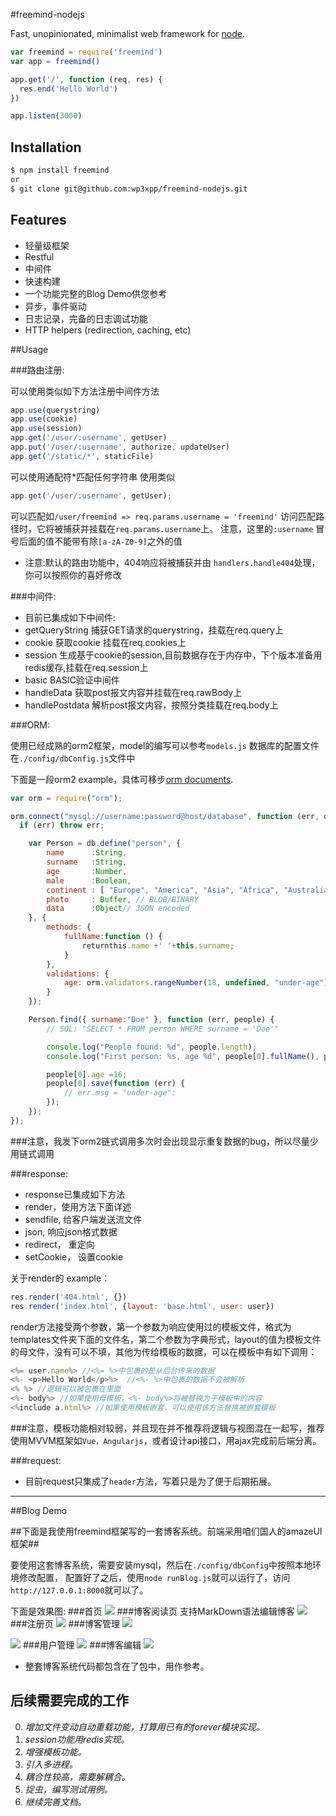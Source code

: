 #freemind-nodejs

  Fast, unopinionated, minimalist web framework for [node](http://nodejs.org).

```js
var freemind = require('freemind')
var app = freemind()

app.get('/', function (req, res) {
  res.end('Hello World')
})

app.listen(3000)
```
## Installation

```bash
$ npm install freemind
or
$ git clone git@github.com:wp3xpp/freemind-nodejs.git
```
## Features

  * 轻量级框架
  * Restful
  * 中间件
  * 快速构建
  * 一个功能完整的Blog Demo供您参考
  * 异步，事件驱动
  * 日志记录，完备的日志调试功能
  * HTTP helpers (redirection, caching, etc)
  
##Usage

###路由注册:

可以使用类似如下方法注册中间件方法
```javascript  
app.use(querystring)
app.use(cookie)
app.use(session)
app.get('/user/:username', getUser)
app.put('/user/:username', authorize, updateUser)
app.get('/static/*', staticFile)
```
可以使用通配符*匹配任何字符串
使用类似
```javascript
app.get('/user/:username', getUser);
```
可以匹配如`/user/freemind => req.params.username = 'freemind'`
访问匹配路径时，它将被捕获并挂载在`req.params.username`上。
注意，这里的`:username` 冒号后面的值不能带有除`[a-zA-Z0-9]`之外的值

* 注意:默认的路由功能中，404响应将被捕获并由 `handlers.handle404`处理，你可以按照你的喜好修改

###中间件:

  * 目前已集成如下中间件:
  * getQueryString 捕获GET请求的querystring，挂载在req.query上
  * cookie 获取cookie 挂载在req.cookies上
  * session 生成基于cookie的session,目前数据存在于内存中，下个版本准备用redis缓存,挂载在req.session上
  * basic BASIC验证中间件
  * handleData 获取post报文内容并挂载在req.rawBody上
  * handlePostdata 解析post报文内容，按照分类挂载在req.body上

###ORM:

使用已经成熟的orm2框架，model的编写可以参考`models.js`
数据库的配置文件在`./config/dbConfig.js`文件中

下面是一段orm2 example，具体可移步[orm documents](https://github.com/dresende/node-orm2).

```javascript
var orm = require("orm");

orm.connect("mysql://username:password@host/database", function (err, db) {
  if (err) throw err;

    var Person = db.define("person", {
        name      :String,
        surname   :String,
        age       :Number,
        male      :Boolean,
        continent : [ "Europe", "America", "Asia", "Africa", "Australia", "Antartica" ], // ENUM type
        photo     : Buffer, // BLOB/BINARY
        data      :Object// JSON encoded
    }, {
        methods: {
            fullName:function () {
                returnthis.name +' '+this.surname;
            }
        },
        validations: {
            age: orm.validators.rangeNumber(18, undefined, "under-age")
        }
    });

    Person.find({ surname:"Doe" }, function (err, people) {
        // SQL: "SELECT * FROM person WHERE surname = 'Doe'"

        console.log("People found: %d", people.length);
        console.log("First person: %s, age %d", people[0].fullName(), people[0].age);

        people[0].age =16;
        people[0].save(function (err) {
            // err.msg = "under-age";
        });
    });
});
```
###注意，我发下orm2链式调用多次时会出现显示重复数据的bug，所以尽量少用链式调用


###response:

  * response已集成如下方法
  * render，使用方法下面详述
  * sendfile, 给客户端发送流文件
  * json, 响应json格式数据
  * redirect， 重定向
  * setCookie， 设置cookie

关于render的 example：

```javascript
res.render('404.html', {})
res.render('index.html', {layout: 'base.html', user: user})
```
render方法接受两个参数，第一个参数为响应使用过的模板文件，格式为templates文件夹下面的文件名，第二个参数为字典形式，layout的值为模板文件的母文件，没有可以不填，其他为传给模板的数据，可以在模板中有如下调用：
```javascript
<%= user.name%> //<%= %>中包裹的是从后台传来的数据
<%- <p>Hello World</p>%>  //<%- %>中包裹的数据不会被解析
<% %> //逻辑可以被包裹在里面
<%- body%> //如果使用母模板，<%- body%>将被替换为子模板中的内容
<%include a.html%> //如果使用模板嵌套，可以使用该方法替换被嵌套模板
```

###注意，模板功能相对较弱，并且现在并不推荐将逻辑与视图混在一起写，推荐使用MVVM框架如`Vue，Angularjs`，或者设计api接口，用ajax完成前后端分离。

###request:
  
  * 目前request只集成了`header`方法，写着只是为了便于后期拓展。

-----------------------------------
##Blog Demo

##下面是我使用freemind框架写的一套博客系统。前端采用咱们国人的amazeUI框架##

要使用这套博客系统，需要安装mysql，然后在`./config/dbConfig`中按照本地环境修改配置，
配置好了之后，使用`node runBlog.js`就可以运行了，访问`http://127.0.0.1:8000`就可以了。

下面是效果图:
###首页
![](http://pfile.cn/0zt94c)
###博客阅读页 支持MarkDown语法编辑博客
![](http://pfile.cn/rd1h45)
###注册页
![](http://pfile.cn/s808hg)
###博客管理
![](http://pfile.cn/x4mihy)

![](http://pfile.cn/5hjoxp)
###用户管理
![](http://pfile.cn/jnlwcw)
###博客编辑
![](http://pfile.cn/lrul5m)

 * 整套博客系统代码都包含在了包中，用作参考。

后续需要完成的工作
------------------------------

  0. *增加文件变动自动重载功能，打算用已有的forever模块实现。*
  1. *session功能用redis实现。*
  2. *增强模板功能。*
  3. *引入多进程。*
  4. *耦合性较高，需要解耦合。*
  5. *捉虫，编写测试用例。*
  6. *继续完善文档。*